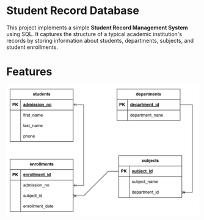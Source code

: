 # Student Record Database

This project implements a simple **Student Record Management System** using SQL. It captures the structure of a typical academic institution's records by storing information about students, departments, subjects, and student enrollments.

# Features

![alt text](image.png)

